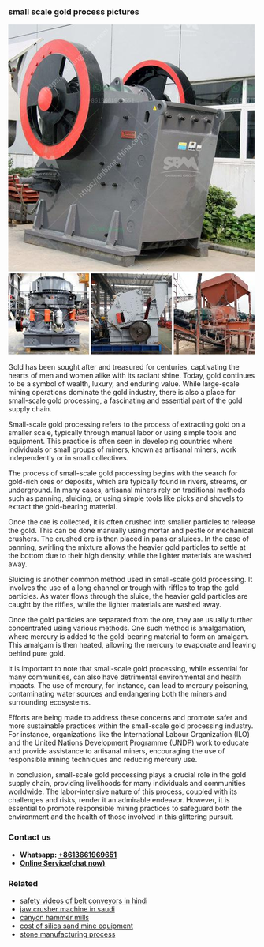 <h3>small scale gold process pictures</h3><img src='1706754198.jpg' alt=''><p>Gold has been sought after and treasured for centuries, captivating the hearts of men and women alike with its radiant shine. Today, gold continues to be a symbol of wealth, luxury, and enduring value. While large-scale mining operations dominate the gold industry, there is also a place for small-scale gold processing, a fascinating and essential part of the gold supply chain.</p><p>Small-scale gold processing refers to the process of extracting gold on a smaller scale, typically through manual labor or using simple tools and equipment. This practice is often seen in developing countries where individuals or small groups of miners, known as artisanal miners, work independently or in small collectives.</p><p>The process of small-scale gold processing begins with the search for gold-rich ores or deposits, which are typically found in rivers, streams, or underground. In many cases, artisanal miners rely on traditional methods such as panning, sluicing, or using simple tools like picks and shovels to extract the gold-bearing material.</p><p>Once the ore is collected, it is often crushed into smaller particles to release the gold. This can be done manually using mortar and pestle or mechanical crushers. The crushed ore is then placed in pans or sluices. In the case of panning, swirling the mixture allows the heavier gold particles to settle at the bottom due to their high density, while the lighter materials are washed away.</p><p>Sluicing is another common method used in small-scale gold processing. It involves the use of a long channel or trough with riffles to trap the gold particles. As water flows through the sluice, the heavier gold particles are caught by the riffles, while the lighter materials are washed away.</p><p>Once the gold particles are separated from the ore, they are usually further concentrated using various methods. One such method is amalgamation, where mercury is added to the gold-bearing material to form an amalgam. This amalgam is then heated, allowing the mercury to evaporate and leaving behind pure gold.</p><p>It is important to note that small-scale gold processing, while essential for many communities, can also have detrimental environmental and health impacts. The use of mercury, for instance, can lead to mercury poisoning, contaminating water sources and endangering both the miners and surrounding ecosystems.</p><p>Efforts are being made to address these concerns and promote safer and more sustainable practices within the small-scale gold processing industry. For instance, organizations like the International Labour Organization (ILO) and the United Nations Development Programme (UNDP) work to educate and provide assistance to artisanal miners, encouraging the use of responsible mining techniques and reducing mercury use.</p><p>In conclusion, small-scale gold processing plays a crucial role in the gold supply chain, providing livelihoods for many individuals and communities worldwide. The labor-intensive nature of this process, coupled with its challenges and risks, render it an admirable endeavor. However, it is essential to promote responsible mining practices to safeguard both the environment and the health of those involved in this glittering pursuit.</p><h3>Contact us</h3><ul><li><strong>Whatsapp:&nbsp;<a href="https://wa.me/8613661969651">+8613661969651</a></strong></li><li><a href="https://swt.shibang-china.com/?git&amp;zhl&amp;small scale gold process pictures"><strong>Online Service(chat now)</strong></a></li></ul><h3>Related</h3><ul><li><a href='safety videos of belt conveyors in hindi.md'>safety videos of belt conveyors in hindi</a></li><li><a href='jaw crusher machine in saudi.md'>jaw crusher machine in saudi</a></li><li><a href='canyon hammer mills.md'>canyon hammer mills</a></li><li><a href='cost of silica sand mine equipment.md'>cost of silica sand mine equipment</a></li><li><a href='stone manufacturing process.md'>stone manufacturing process</a></li></ul>
